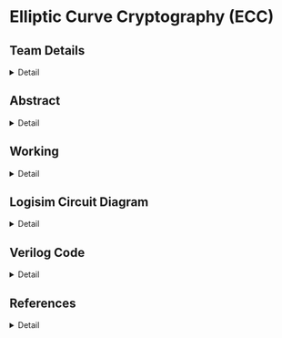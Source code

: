# Elliptic Curve Cryptography (ECC) 

<!-- First Section -->
## Team Details
<details>
  <summary>Detail</summary>
	  
  > Section: S2 Team-15
  
  > Semester: 3rd Sem B. Tech. CSE

  

  > Member-1: Aditya Suresh , 231CS203 , adityasuresh.231cs203@nitk.edu.in

  > member-2: Nikhil Kottoli , 231CS236 , nikhilkottoli.231cs236@nitk.edu.in

  > Member-3: Vishal , 231CS263 , vishalgangani.231cs263@nitk.edu.in
</details>

<!-- Second Section -->
## Abstract
<details>
  <summary>Detail</summary>
  
   Elliptic Curve Cryptography (ECC) is a public-key cryptosystem that has high efficiency and security. Our unique contribution lies in the introduction of a hybrid approach that combines traditional ECC methods with efficient point multiplication techniques to minimizeDiffie-Hellman. 

Traditional cryptographic systems require larger key sizes to provide equivalent security, which leads to greater computational overhead, increased energy consumption, and higher bandwidth usage. ECC, by comparison, provides the same level of security with significantly smaller key sizes, making it an ideal solution for such constrained environments.

we  design and implement an optimized ECC system that further reduces computational complexity and improves performance for key exchange and encryption processes. Our unique contribution lies in the introduction of a hybrid approach that combines traditional ECC methods with efficient point multiplication techniques to minimize the time complexity of cryptographic operations. 

</details>

<!-- Third Section -->
## Working
<details>
  <summary>Detail</summary>

   ### DESCRIPTION


---

### DESIGN:

The circuit works in the following manner:


This flowchart demonstrates a systematic process for comparing two 8-bit binary numbers, incorporating multiple stages of comparison and logical operations to produce the final comparison output.

### Flowchart


 ---

### Truth Table:


</details>

<!-- Fourth Section -->
## Logisim Circuit Diagram
<details>
  <summary>Detail</summary>

  

</details>

<!-- Fifth Section -->
## Verilog Code
<details>
  <summary>Detail</summary>

	
	

---
### Test bench File
	
 </details>

 ## References
 <details>
  <summary>Detail</summary>

</details>

